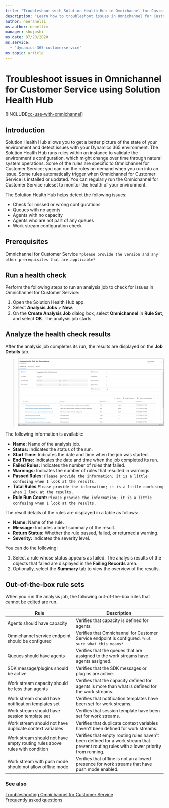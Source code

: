 ```yaml
---
title: "Troubleshoot with Solution Health Hub in Omnichannel for Customer Service | MicrosoftDocs"
description: "Learn how to troubleshoot issues in Omnichannel for Customer Service using the Solution Health Hub."
author: neeranelli
ms.author: nenellim
manager: shujoshi
ms.date: 07/20/2020
ms.service: 
  - "dynamics-365-customerservice"
ms.topic: article
---
```


# Troubleshoot issues in Omnichannel for Customer Service using Solution Health Hub

[!INCLUDE[cc-use-with-omnichannel](../includes/cc-use-with-omnichannel.md)]

## Introduction

Solution Health Hub allows you to get a better picture of the state of your environment and detect issues with your Dynamics 365 environment. The Solution Health Hub runs rules within an instance to validate the environment's configuration, which might change over time through natural system operations. Some of the rules are specific to Omnichannel for Customer Service;  you can run the rules on demand when you run into an issue. Some rules automatically trigger when Omnichannel for Customer Service is installed or updated. You can regularly run the Omnichannel for Customer Service ruleset to monitor the health of your environment.

The Solution Health Hub helps detect the following issues:

- Check for missed or wrong configurations
- Queues with no agents
- Agents with no capacity
- Agents who are not part of any queues
- Work stream configuration check

## Prerequisites

Omnichannel for Customer Service `*please provide the version and any other prerequisites that are applicable*`

## Run a health check

Perform the following steps to run an analysis job to check for issues in Omnichannel for Customer Service:

1. Open the Solution Health Hub app.
2. Select **Analysis Jobs** > **New**.
3. On the **Create Analysis Job** dialog box, select **Omnichannel** in **Rule Set**, and select **OK**. The analysis job starts.
 
## Analyze the health check results

 After the analysis job completes its run, the results are displayed on the **Job Details** tab.
   > ![Analysis job results](./media/oc-solution-health-results.png "Analysis job results")

The following information is available:

- **Name:** Name of the analysis job.
- **Status:** Indicates the status of the run.
- **Start Time:** Indicates the date and time when the job was started.
- **End Time:** Indicates the date and time when the job completed its run.
- **Failed Rules:** Indicates the number of rules that failed.
- **Warnings:** Indicates the number of rules that resulted in warnings.
- **Passed Rules:** `Please provide the information; it is a little confusing when I look at the results.`
- **Total Rules** `Please provide the information; it is a little confusing when I look at the results.`
- **Rule Run Count:** `Please provide the information; it is a little confusing when I look at the results.`

The result details of the rules are displayed in a table as follows:

- **Name:** Name of the rule.
- **Message:** Includes a brief summary of the result.
- **Return Status:** Whether the rule passed, failed, or returned a warning.
- **Severity:** Indicates the severity level.

You can do the following:

1. Select a rule whose status appears as failed. The analysis results of the objects that failed are displayed in the **Failing Records** area.
2. Optionally, select the **Summary** tab to view the overview of the results.

## Out-of-the-box rule sets

When you run the analysis job, the following out-of-the-box rules that cannot be edited are run.

| Rule | Description |
|----|--------|
| Agents should have capacity | Verifies that capacity is defined for agents. |
| Omnichannel service endpoint should be configured | Verifies that Omnichannel for Customer Service endpoint is configured. `*not sure what this means*`|
| Queues should have agents | Verifies that the queues that are assigned to the work streams have agents assigned. |
| SDK message/plugins should be active | Verifies that the SDK messages or plugins are active. |
| Work stream capacity should be less than agents | Verifies that the capacity defined for agents is more than what is defined for the work streams. |
| Work stream should have notification templates set | Verifies that notification templates have been set for work streams. |
| Work stream should have session template set | Verifies that session template have been set for work streams. |
| Work stream should not have duplicate context variables | Verifies that duplicate context variables haven't been defined for work streams. |
| Work stream should not have empty routing rules above rules with condition | Verifies that empty routing rules haven't been defined for a work stream that prevent routing rules with a lower priority from running. |
| Work stream with push mode should not allow offline mode | Verifies that offline is not an allowed presence for work streams that have push mode enabled. |

### See also

[Troubleshooting Omnichannel for Customer Service](troubleshoot-omnichannel-customer-service.md)  
[Frequently asked questions](faqs.md)  